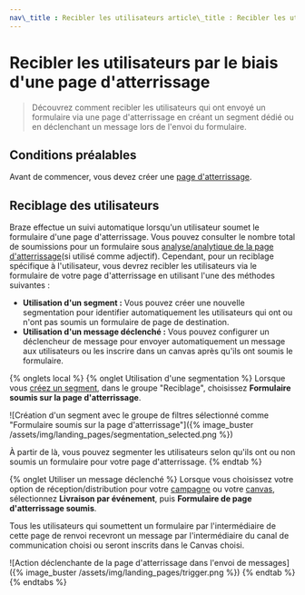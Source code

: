 ```yaml
---
nav\_title : Recibler les utilisateurs article\_title : Recibler les utilisateurs grâce à la description d'une page d'atterrissage : "Apprenez à recibler les utilisateurs qui ont soumis un formulaire via une page d'atterrissage" page\_order : 3
---
```


# Recibler les utilisateurs par le biais d'une page d'atterrissage

> Découvrez comment recibler les utilisateurs qui ont envoyé un formulaire via une page d'atterrissage en créant un segment dédié ou en déclenchant un message lors de l'envoi du formulaire.

## Conditions préalables

Avant de commencer, vous devez créer une [page d'atterrissage]({{site.baseurl}}/user_guide/engagement_tools/landing_pages/creating_pages/).

## Reciblage des utilisateurs

Braze effectue un suivi automatique lorsqu'un utilisateur soumet le formulaire d'une page d'atterrissage. Vous pouvez consulter le nombre total de soumissions pour un formulaire sous [analyse/analytique de la page d'atterrissage]({{site.baseurl}}/user_guide/engagement_tools/landing_pages/creating_pages/#viewing-analytics)(si utilisé comme adjectif). Cependant, pour un reciblage spécifique à l'utilisateur, vous devrez recibler les utilisateurs via le formulaire de votre page d'atterrissage en utilisant l'une des méthodes suivantes :

- **Utilisation d'un segment :** Vous pouvez créer une nouvelle segmentation pour identifier automatiquement les utilisateurs qui ont ou n'ont pas soumis un formulaire de page de destination.
- **Utilisation d'un message déclenché :** Vous pouvez configurer un déclencheur de message pour envoyer automatiquement un message aux utilisateurs ou les inscrire dans un canvas après qu'ils ont soumis le formulaire.

{% onglets local %} {% onglet Utilisation d'une segmentation %} Lorsque vous [créez un segment]({{site.baseurl}}/docs/user_guide/engagement_tools/segments/creating_a_segment/), dans le groupe "Reciblage", choisissez **Formulaire soumis sur la page d'atterrissage**.

\![Création d'un segment avec le groupe de filtres sélectionné comme "Formulaire soumis sur la page d'atterrissage"\]({% image\_buster /assets/img/landing\_pages/segmentation\_selected.png %})

À partir de là, vous pouvez segmenter les utilisateurs selon qu'ils ont ou non soumis un formulaire pour votre page d'atterrissage. {% endtab %}

{% onglet Utiliser un message déclenché %} Lorsque vous choisissez votre option de réception/distribution pour votre [campagne]({{site.baseurl}}/user_guide/engagement_tools/campaigns/) ou votre [canvas]({{site.baseurl}}/user_guide/engagement_tools/canvas/), sélectionnez **Livraison par événement**, puis **Formulaire de page d'atterrissage soumis**.

Tous les utilisateurs qui soumettent un formulaire par l'intermédiaire de cette page de renvoi recevront un message par l'intermédiaire du canal de communication choisi ou seront inscrits dans le Canvas choisi.

\![Action déclenchante de la page d'atterrissage dans l'envoi de messages\]({% image\_buster /assets/img/landing\_pages/trigger.png %}) {% endtab %} {% endtabs %}
